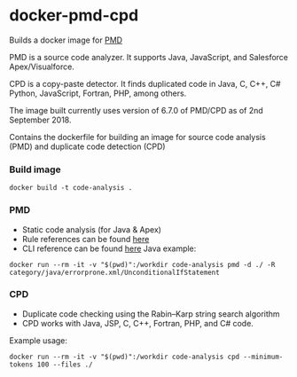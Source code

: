 # docker-pmd-cpd

Builds a docker image for [PMD](https://pmd.github.io/)

PMD is a source code analyzer. It supports Java, JavaScript, and Salesforce Apex/Visualforce. 

CPD is a copy-paste detector. It finds duplicated code in Java, C, C++, C# Python, JavaScript, Fortran, PHP, among others.

The image built currently uses version of 6.7.0 of PMD/CPD as of 2nd September 2018. 

Contains the dockerfile for building an image for source code analysis (PMD) and duplicate code detection (CPD)

### Build image
```
docker build -t code-analysis .
```

### PMD
- Static code analysis (for Java & Apex)
- Rule references can be found [here](https://pmd.github.io/pmd-6.7.0/tag_rule_references.html)
- CLI reference can be found [here](https://pmd.github.io/pmd-6.7.0/pmd_userdocs_cli_reference.html)
Java example:
```
docker run --rm -it -v "$(pwd)":/workdir code-analysis pmd -d ./ -R category/java/errorprone.xml/UnconditionalIfStatement
```

### CPD 
- Duplicate code checking using the Rabin–Karp string search algorithm 
- CPD works with Java, JSP, C, C++, Fortran, PHP, and C# code.

Example usage:
```
docker run --rm -it -v "$(pwd)":/workdir code-analysis cpd --minimum-tokens 100 --files ./ 
```


